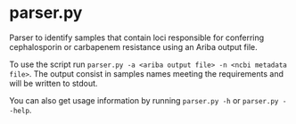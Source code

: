 # parser.py

Parser to identify samples that contain loci responsible for conferring cephalosporin or carbapenem resistance using an 
Ariba output file.

To use the script run `parser.py -a <ariba output file> -n <ncbi metadata file>`. The output consist in samples names 
meeting the requirements and will be written to stdout.

You can also get usage information by running `parser.py -h` or `parser.py --help`.
